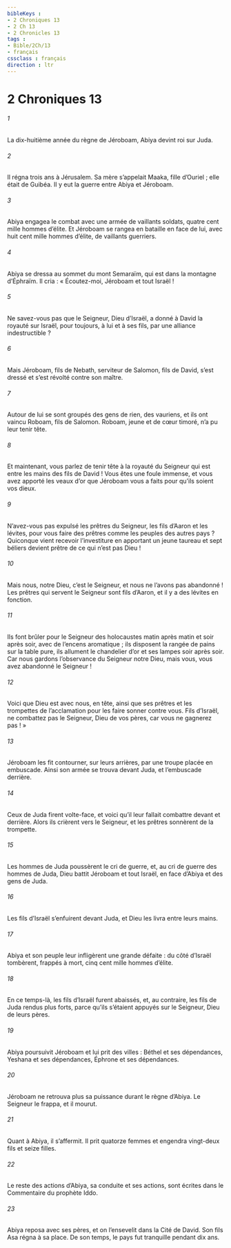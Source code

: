 ```yaml
---
bibleKeys : 
- 2 Chroniques 13
- 2 Ch 13
- 2 Chronicles 13
tags : 
- Bible/2Ch/13
- français
cssclass : français
direction : ltr
---
```


# 2 Chroniques 13

###### 1
La dix-huitième année du règne de Jéroboam, Abiya devint roi sur Juda.
###### 2
Il régna trois ans à Jérusalem. Sa mère s’appelait Maaka, fille d’Ouriel ; elle était de Guibéa. Il y eut la guerre entre Abiya et Jéroboam.
###### 3
Abiya engagea le combat avec une armée de vaillants soldats, quatre cent mille hommes d’élite. Et Jéroboam se rangea en bataille en face de lui, avec huit cent mille hommes d’élite, de vaillants guerriers.
###### 4
Abiya se dressa au sommet du mont Semaraïm, qui est dans la montagne d’Éphraïm. Il cria : « Écoutez-moi, Jéroboam et tout Israël !
###### 5
Ne savez-vous pas que le Seigneur, Dieu d’Israël, a donné à David la royauté sur Israël, pour toujours, à lui et à ses fils, par une alliance indestructible ?
###### 6
Mais Jéroboam, fils de Nebath, serviteur de Salomon, fils de David, s’est dressé et s’est révolté contre son maître.
###### 7
Autour de lui se sont groupés des gens de rien, des vauriens, et ils ont vaincu Roboam, fils de Salomon. Roboam, jeune et de cœur timoré, n’a pu leur tenir tête.
###### 8
Et maintenant, vous parlez de tenir tête à la royauté du Seigneur qui est entre les mains des fils de David ! Vous êtes une foule immense, et vous avez apporté les veaux d’or que Jéroboam vous a faits pour qu’ils soient vos dieux.
###### 9
N’avez-vous pas expulsé les prêtres du Seigneur, les fils d’Aaron et les lévites, pour vous faire des prêtres comme les peuples des autres pays ? Quiconque vient recevoir l’investiture en apportant un jeune taureau et sept béliers devient prêtre de ce qui n’est pas Dieu !
###### 10
Mais nous, notre Dieu, c’est le Seigneur, et nous ne l’avons pas abandonné ! Les prêtres qui servent le Seigneur sont fils d’Aaron, et il y a des lévites en fonction.
###### 11
Ils font brûler pour le Seigneur des holocaustes matin après matin et soir après soir, avec de l’encens aromatique ; ils disposent la rangée de pains sur la table pure, ils allument le chandelier d’or et ses lampes soir après soir. Car nous gardons l’observance du Seigneur notre Dieu, mais vous, vous avez abandonné le Seigneur !
###### 12
Voici que Dieu est avec nous, en tête, ainsi que ses prêtres et les trompettes de l’acclamation pour les faire sonner contre vous. Fils d’Israël, ne combattez pas le Seigneur, Dieu de vos pères, car vous ne gagnerez pas ! »
###### 13
Jéroboam les fit contourner, sur leurs arrières, par une troupe placée en embuscade. Ainsi son armée se trouva devant Juda, et l’embuscade derrière.
###### 14
Ceux de Juda firent volte-face, et voici qu’il leur fallait combattre devant et derrière. Alors ils crièrent vers le Seigneur, et les prêtres sonnèrent de la trompette.
###### 15
Les hommes de Juda poussèrent le cri de guerre, et, au cri de guerre des hommes de Juda, Dieu battit Jéroboam et tout Israël, en face d’Abiya et des gens de Juda.
###### 16
Les fils d’Israël s’enfuirent devant Juda, et Dieu les livra entre leurs mains.
###### 17
Abiya et son peuple leur infligèrent une grande défaite : du côté d’Israël tombèrent, frappés à mort, cinq cent mille hommes d’élite.
###### 18
En ce temps-là, les fils d’Israël furent abaissés, et, au contraire, les fils de Juda rendus plus forts, parce qu’ils s’étaient appuyés sur le Seigneur, Dieu de leurs pères.
###### 19
Abiya poursuivit Jéroboam et lui prit des villes : Béthel et ses dépendances, Yeshana et ses dépendances, Éphrone et ses dépendances.
###### 20
Jéroboam ne retrouva plus sa puissance durant le règne d’Abiya. Le Seigneur le frappa, et il mourut.
###### 21
Quant à Abiya, il s’affermit. Il prit quatorze femmes et engendra vingt-deux fils et seize filles.
###### 22
Le reste des actions d’Abiya,
sa conduite et ses actions,
sont écrites dans le Commentaire du prophète Iddo.
###### 23
Abiya reposa avec ses pères,
et on l’ensevelit dans la Cité de David.
Son fils Asa régna à sa place.
De son temps, le pays fut tranquille pendant dix ans.
